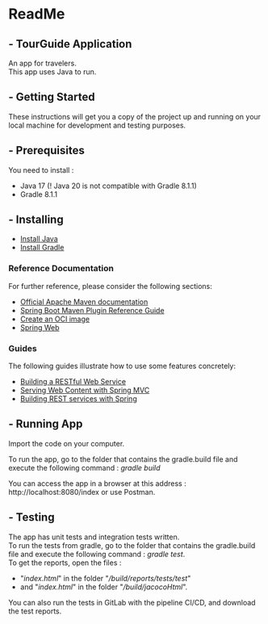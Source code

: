 # **ReadMe**

## - **TourGuide Application**

An app for travelers. </br>
This app uses Java to run.


## - **Getting Started**

These instructions will get you a copy of the project up and running on your local machine for development and testing purposes.


## - **Prerequisites**

You need to install :
* Java 17 (! Java 20 is not compatible with Gradle 8.1.1)
* Gradle 8.1.1


## - **Installing**

* [Install Java](https://docs.oracle.com/javase/8/docs/technotes/guides/install/install_overview.html)
* [Install Gradle](https://gradle.org/install/)


### Reference Documentation
For further reference, please consider the following sections:

* [Official Apache Maven documentation](https://maven.apache.org/guides/index.html)
* [Spring Boot Maven Plugin Reference Guide](https://docs.spring.io/spring-boot/docs/3.0.6/maven-plugin/reference/html/)
* [Create an OCI image](https://docs.spring.io/spring-boot/docs/3.0.6/maven-plugin/reference/html/#build-image)
* [Spring Web](https://docs.spring.io/spring-boot/docs/3.0.6/reference/htmlsingle/#web)

### Guides
The following guides illustrate how to use some features concretely:

* [Building a RESTful Web Service](https://spring.io/guides/gs/rest-service/)
* [Serving Web Content with Spring MVC](https://spring.io/guides/gs/serving-web-content/)
* [Building REST services with Spring](https://spring.io/guides/tutorials/rest/)


## - **Running App**

Import the code on your computer.

To run the app, go to the folder that contains the gradle.build file and execute the following command : *gradle build*

You can access the app in a browser at this address : http://localhost:8080/index or use Postman. </br>


## - **Testing**

The app has unit tests and integration tests written. </br>
To run the tests from gradle, go to the folder that contains the gradle.build file and execute the following command : *gradle test*. </br>
To get the reports, open the files :
- "*index.html*" in the folder "*/build/reports/tests/test*"
- and "*index.html*" in the folder "*/build/jacocoHtml*".

You can also run the tests in GitLab with the pipeline CI/CD, and download the test reports.